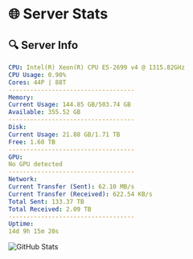 # 🌐 Server Stats
## 🔍 Server Info
```yaml
CPU: Intel(R) Xeon(R) CPU E5-2699 v4 @ 1315.82GHz
CPU Usage: 0.90%
Cores: 44P | 88T
-----------------------------------
Memory:
Current Usage: 144.85 GB/503.74 GB
Available: 355.52 GB
-----------------------------------
Disk:
Current Usage: 21.88 GB/1.71 TB
Free: 1.60 TB
-----------------------------------
GPU:
No GPU detected
-----------------------------------
Network:
Current Transfer (Sent): 62.10 MB/s
Current Transfer (Received): 622.54 KB/s
Total Sent: 133.37 TB
Total Received: 2.09 TB
-----------------------------------
Uptime:
14d 9h 15m 20s
```
![GitHub Stats](https://img.shields.io/badge/Updated-2025-02-22_07:58:38-blue)